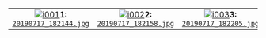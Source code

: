 |   |   |   |
| :-: | :-: | :-: |
[![i001]][i001r]**1:**<br>[`20190717_182144.jpg`][i001] | [![i002]][i002r]**2:**<br>[`20190717_182158.jpg`][i002] | [![i003]][i003r]**3:**<br>[`20190717_182205.jpg`][i003]


[i001]: ./20190717_182144.jpg "adsf asdf"
[i001r]: ../../../../../raw/master/Material/Schyren-Cup/2019/20190717_182144.jpg
[i002]: ./20190717_182158.jpg
[i002r]: ../../../../../raw/master/Material/Schyren-Cup/2019/20190717_182158.jpg
[i003]: ./20190717_182205.jpg
[i003r]: ../../../../../raw/master/Material/Schyren-Cup/2019/20190717_182205.jpg
